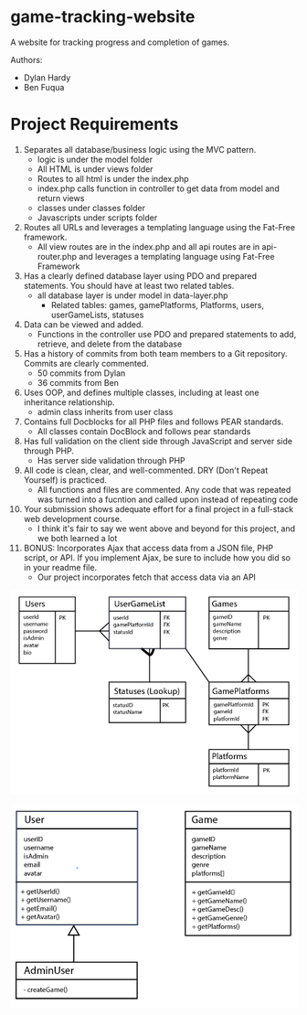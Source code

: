 # game-tracking-website
A website for tracking progress and completion of games.

Authors:
- Dylan Hardy
- Ben Fuqua

# Project Requirements
1. Separates all database/business logic using the MVC pattern.
   - logic is under the model folder
    - All HTML is under views folder
    - Routes to all html is under the index.php
    - index.php calls function in controller to get data from model and return views
    - classes under classes folder
    - Javascripts under scripts folder
2. Routes all URLs and leverages a templating language using the Fat-Free framework.
   - All view routes are in the index.php and all api routes are in api-router.php and leverages a templating language using Fat-Free Framework
3. Has a clearly defined database layer using PDO and prepared statements. You should have at least two related tables.
   - all database layer is under model in data-layer.php
        - Related tables: games, gamePlatforms, Platforms, users, userGameLists, statuses
4. Data can be viewed and added.
   - Functions in the controller use PDO and prepared statements to add, retrieve, and delete from the database
5. Has a history of commits from both team members to a Git repository. Commits are clearly commented.
   - 50 commits from Dylan
    - 36 commits from Ben
6. Uses OOP, and defines multiple classes, including at least one inheritance relationship.
   - admin class inherits from user class
7. Contains full Docblocks for all PHP files and follows PEAR standards.
   - All classes contain DocBlock and follows pear standards
8. Has full validation on the client side through JavaScript and server side through PHP.
   - Has server side validation through PHP
9. All code is clean, clear, and well-commented. DRY (Don't Repeat Yourself) is practiced.
    - All functions and files are commented. Any code that was repeated was turned into a fucntion and called upon instead of repeating code
10. Your submission shows adequate effort for a final project in a full-stack web development course.
    - I think it's fair to say we went above and beyond for this project, and we both learned a lot
11. BONUS:  Incorporates Ajax that access data from a JSON file, PHP script, or API. If you implement Ajax, be sure to include how you did so in your readme file.
    - Our project incorporates fetch that access data via an API

![UML](https://github.com/Madmanmayson/game-tracking-website/blob/master/readme/UML.png?raw=true)

![ERD](https://github.com/Madmanmayson/game-tracking-website/blob/master/readme/ERD.png?raw=true)
